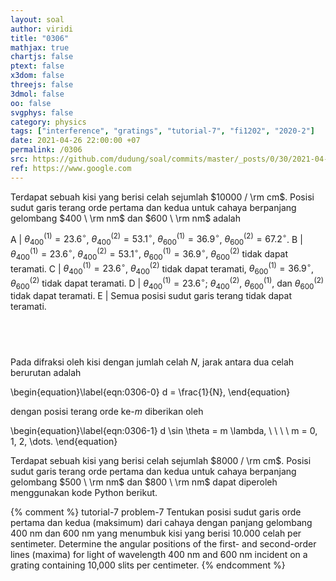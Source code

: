 ```yaml
---
layout: soal
author: viridi
title: "0306"
mathjax: true
chartjs: false
ptext: false
x3dom: false
threejs: false
3dmol: false
oo: false
svgphys: false
category: physics
tags: ["interference", "gratings", "tutorial-7", "fi1202", "2020-2"]
date: 2021-04-26 22:00:00 +07
permalink: /0306
src: https://github.com/dudung/soal/commits/master/_posts/0/30/2021-04-26-elementary-physics-tutorial-7-6.md
ref: https://www.google.com
---
```

Terdapat sebuah kisi yang berisi celah sejumlah $10000 / \rm cm$. Posisi sudut garis terang orde pertama dan kedua untuk cahaya berpanjang gelombang $400 \ \rm nm$ dan $600 \ \rm nm$ adalah

A | $\theta_{400}^{(1)} = 23.6 ^\circ$, $\theta_{400}^{(2)} = 53.1 ^\circ$, $\theta_{600}^{(1)} = 36.9 ^\circ$, $\theta_{600}^{(2)} = 67.2 ^\circ$.
B | $\theta_{400}^{(1)} = 23.6 ^\circ$, $\theta_{400}^{(2)} = 53.1 ^\circ$, $\theta_{600}^{(1)} = 36.9 ^\circ$, $\theta_{600}^{(2)}$ tidak dapat teramati.
C | $\theta_{400}^{(1)} = 23.6 ^\circ$, $\theta_{400}^{(2)}$ tidak dapat teramati, $\theta_{600}^{(1)} = 36.9 ^\circ$, $\theta_{600}^{(2)}$ tidak dapat teramati.
D | $\theta_{400}^{(1)} = 23.6 ^\circ$; $\theta_{400}^{(2)}$, $\theta_{600}^{(1)}$, dan $\theta_{600}^{(2)}$ tidak dapat teramati.
E | Semua posisi sudut garis terang tidak dapat teramati.


## &nbsp;
Pada difraksi oleh kisi dengan jumlah celah $N$, jarak antara dua celah berurutan adalah

\begin{equation}\label{eqn:0306-0}
d = \frac{1}{N},
\end{equation}

dengan posisi terang orde ke-$m$ diberikan oleh

\begin{equation}\label{eqn:0306-1}
d \sin \theta = m \lambda, \ \ \ \ m = 0, 1, 2, \dots.
\end{equation}

Terdapat sebuah kisi yang berisi celah sejumlah $8000 / \rm cm$. Posisi sudut garis terang orde pertama dan kedua untuk cahaya berpanjang gelombang $500 \ \rm nm$ dan $800 \ \rm nm$ dapat diperoleh menggunakan kode Python berikut.


{% comment %}
tutorial-7 problem-7
Tentukan posisi sudut garis orde pertama dan kedua (maksimum) dari cahaya dengan panjang gelombang 400 nm dan 600 nm yang menumbuk kisi yang berisi 10.000 celah per sentimeter.
Determine the angular positions of the first- and second-order lines (maxima) for light of wavelength 400 nm and 600 nm incident on a grating containing 10,000 slits per centimeter.
{% endcomment %}
